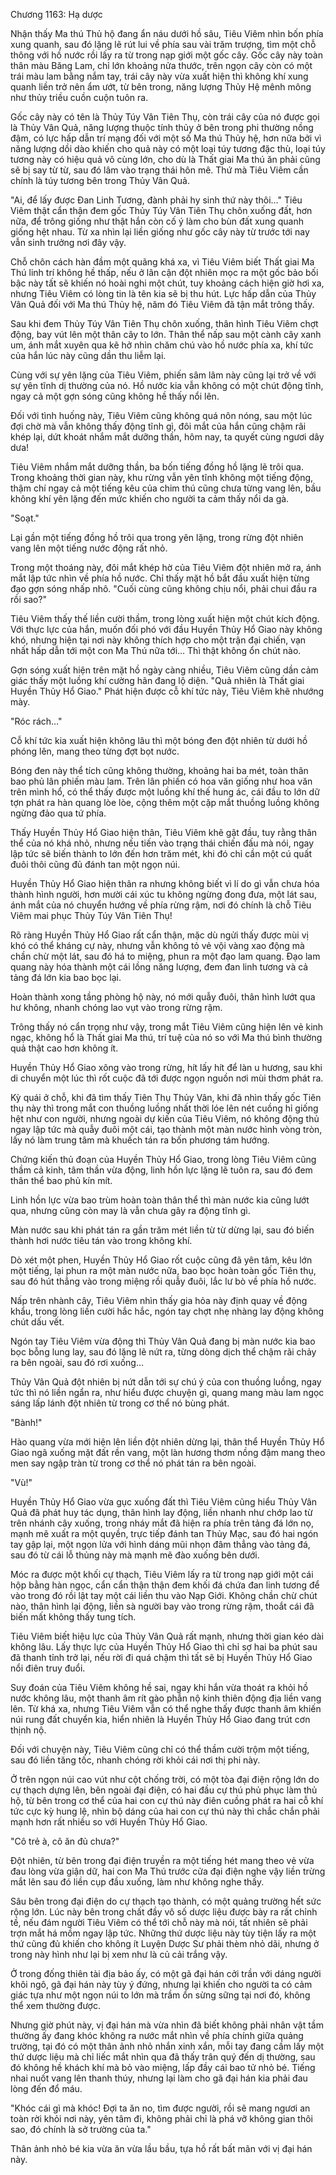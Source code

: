 




Chương 1163: Hạ dược


Nhận thấy Ma thú Thủ hộ đang ẩn náu dưới hồ sâu, Tiêu Viêm nhìn bốn phía xung quanh, sau đó lặng lẽ rút lui về phía sau vài trăm trượng, tìm một chỗ thông với hồ nước rồi lấy ra từ trong nạp giới một gốc cây. Gốc cây này toàn thân màu Băng Lam, chỉ lớn khoảng nửa thước, trên ngọn cây còn có một trái màu lam bằng nắm tay, trái cây này vừa xuất hiện thì không khí xung quanh liền trở nên ẩm ướt, từ bên trong, năng lượng Thủy Hệ mênh mông như thủy triều cuồn cuộn tuôn ra.

Gốc cây này có tên là Thủy Túy Vân Tiên Thụ, còn trái cây của nó được gọi là Thủy Vân Quả, năng lượng thuộc tính thủy ở bên trong phi thường nồng đậm, có lực hấp dẫn trí mạng đối với một số Ma thú Thủy hệ, hơn nữa bởi vì năng lượng dồi dào khiến cho quả này có một loại túy tương đặc thù, loại túy tương này có hiệu quả vô cùng lớn, cho dù là Thất giai Ma thú ăn phải cũng sẽ bị say từ từ, sau đó lâm vào trạng thái hôn mê. Thứ mà Tiêu Viêm cần chính là túy tương bên trong Thủy Vân Quả.

"Ai, để lấy được Đan Linh Tương, đành phải hy sinh thứ này thôi…" Tiêu Viêm thật cẩn thận đem gốc Thủy Túy Vân Tiên Thụ chôn xuống đất, hơn nữa, để trông giống như thật hắn còn cố ý làm cho bùn đất xung quanh giống hệt nhau. Từ xa nhìn lại liền giống như gốc cây này từ trước tới nay vẫn sinh trưởng nơi đây vậy.

Chỗ chôn cách hàn đầm một quãng khá xa, vì Tiêu Viêm biết Thất giai Ma Thú linh trí không hề thấp, nếu ở lân cận đột nhiên mọc ra một gốc bảo bối bậc này tất sẽ khiến nó hoài nghi một chút, tuy khoảng cách hiện giờ hơi xa, nhưng Tiêu Viêm có lòng tin là tên kia sẽ bị thu hút. Lực hấp dẫn của Thủy Vân Quả đối với Ma thú Thủy hệ, năm đó Tiêu Viêm đã tận mắt trông thấy.

Sau khi đem Thủy Túy Vân Tiên Thụ chôn xuống, thân hình Tiêu Viêm chợt động, bay vút lên một thân cây to lớn. Thân thể nấp sau một cành cây xanh um, ánh mắt xuyên qua kẽ hở nhìn chăm chú vào hồ nước phía xa, khí tức của hắn lúc này cũng dần thu liễm lại.

Cùng với sự yên lặng của Tiêu Viêm, phiến sâm lâm này cũng lại trở về với sự yên tĩnh dị thường của nó. Hồ nước kia vẫn không có một chút động tĩnh, ngay cả một gợn sóng cũng không hề thấy nổi lên.

Đối với tình huống này, Tiêu Viêm cũng không quá nôn nóng, sau một lúc đợi chờ mà vẫn không thấy động tĩnh gì, đôi mắt của hắn cũng chậm rãi khép lại, dứt khoát nhắm mắt dưỡng thần, hôm nay, ta quyết cùng ngươi dây dưa!

Tiêu Viêm nhắm mắt dưỡng thần, ba bốn tiếng đồng hồ lặng lẽ trôi qua. Trong khoảng thời gian này, khu rừng vẫn yên tĩnh không một tiếng động, thậm chí ngay cả một tiếng kêu của chim thú cũng chưa từng vang lên, bầu không khí yên lặng đến mức khiến cho người ta cảm thấy nổi da gà.

"Soạt."

Lại gần một tiếng đồng hồ trôi qua trong yên lặng, trong rừng đột nhiên vang lên một tiếng nước động rất nhỏ.

Trong một thoáng này, đôi mắt khép hờ của Tiêu Viêm đột nhiên mở ra, ánh mắt lập tức nhìn về phía hồ nước. Chỉ thấy mặt hồ bắt đầu xuất hiện từng đạo gợn sóng nhấp nhô. "Cuối cùng cũng không chịu nổi, phải chui đầu ra rồi sao?"

Tiêu Viêm thấy thế liền cười thầm, trong lòng xuất hiện một chút kích động. Với thực lực của hắn, muốn đối phó với đầu Huyền Thủy Hổ Giao này không khó, nhưng hiện tại nơi này không thích hợp cho một trận đại chiến, vạn nhất hấp dẫn tới một con Ma Thú nữa tới… Thì thật không ổn chút nào.

Gợn sóng xuất hiện trên mặt hồ ngày càng nhiều, Tiêu Viêm cũng dần cảm giác thấy một luồng khí cường hãn đang lộ diện. "Quả nhiên là Thất giai Huyền Thủy Hổ Giao." Phát hiện được cỗ khí tức này, Tiêu Viêm khẽ nhướng mày.

"Róc rách…"

Cỗ khí tức kia xuất hiện không lâu thì một bóng đen đột nhiên từ dưới hồ phóng lên, mang theo từng đợt bọt nước.

Bóng đen này thể tích cũng không thường, khoảng hai ba mét, toàn thân bao phủ lân phiến màu lam. Trên lân phiến có hoa văn giống như hoa văn trên mình hổ, có thể thấy được một luồng khí thế hung ác, cái đầu to lớn dữ tợn phát ra hàn quang lòe lòe, cộng thêm một cặp mắt thuồng luồng không ngừng đảo qua tứ phía.

Thấy Huyền Thủy Hổ Giao hiện thân, Tiêu Viêm khẽ gật đầu, tuy rằng thân thể của nó khá nhỏ, nhưng nếu tiến vào trạng thái chiến đấu mà nói, ngay lập tức sẽ biến thành to lớn đến hơn trăm mét, khi đó chỉ cần một cú quất đuôi thôi cũng đủ đánh tan một ngọn núi.

Huyền Thủy Hổ Giao hiện thân ra nhưng không biết vì lí do gì vẫn chưa hóa thành hình người, hơn mười cái xúc tu không ngừng đong đưa, một lát sau, ánh mắt của nó chuyển hướng về phía rừng rậm, nơi đó chính là chỗ Tiêu Viêm mai phục Thủy Túy Vân Tiên Thụ!

Rõ ràng Huyền Thủy Hổ Giao rất cẩn thận, mặc dù ngửi thấy được mùi vị khó có thể kháng cự này, nhưng vẫn không tỏ vẻ vội vàng xao động mà chần chừ một lát, sau đó há to miệng, phun ra một đạo lam quang. Đạo lam quang này hóa thành một cái lồng năng lượng, đem đan linh tương và cả tảng đá lớn kia bao bọc lại.

Hoàn thành xong tầng phòng hộ này, nó mới quẫy đuôi, thân hình lướt qua hư không, nhanh chóng lao vụt vào trong rừng rậm.

Trông thấy nó cẩn trọng như vậy, trong mắt Tiêu Viêm cũng hiện lên vẻ kinh ngạc, không hổ là Thất giai Ma thú, trí tuệ của nó so với Ma thú bình thường quả thật cao hơn không ít.

Huyền Thủy Hổ Giao xông vào trong rừng, hít lấy hít để làn u hương, sau khi di chuyển một lúc thì rốt cuộc đã tới được ngọn nguồn nơi mùi thơm phát ra.

Kỳ quái ở chỗ, khi đã tìm thấy Tiên Thụ Thủy Vân, khi đã nhìn thấy gốc Tiên thụ này thì trong mắt con thuồng luồng nhất thời lóe lên nét cuồng hỉ giống hệt như con người, nhưng ngoài dự kiến của Tiêu Viêm, nó không động thủ ngay lập tức mà quẫy đuôi một cái, tạo thành một màn nước hình vòng tròn, lấy nó làm trung tâm mà khuếch tán ra bốn phương tám hướng.

Chứng kiến thủ đoạn của Huyền Thủy Hổ Giao, trong lòng Tiêu Viêm cũng thầm cả kinh, tâm thần vừa động, linh hồn lực lặng lẽ tuôn ra, sau đó đem thân thể bao phủ kín mít.

Linh hồn lực vừa bao trùm hoàn toàn thân thể thì màn nước kia cũng lướt qua, nhưng cũng còn may là vẫn chưa gây ra động tĩnh gì.

Màn nước sau khi phát tán ra gần trăm mét liền từ từ dừng lại, sau đó biến thành hơi nước tiêu tán vào trong không khí.

Dò xét một phen, Huyền Thủy Hổ Giao rốt cuộc cũng đã yên tâm, kêu lớn một tiếng, lại phun ra một màn nước nữa, bao bọc hoàn toàn gốc Tiên thụ, sau đó hút thẳng vào trong miệng rồi quẫy đuôi, lắc lư bò về phía hồ nước.

Nấp trên nhành cây, Tiêu Viêm nhìn thấy gia hỏa này định quay về động khẩu, trong lòng liền cười hắc hắc, ngón tay chợt nhẹ nhàng lay động không chút dấu vết.

Ngón tay Tiêu Viêm vừa động thì Thủy Vân Quả đang bị màn nước kia bao bọc bỗng lung lay, sau đó lặng lẽ nứt ra, từng dòng dịch thể chậm rãi chảy ra bên ngoài, sau đó rơi xuống…

Thủy Vân Quả đột nhiên bị nứt dẫn tới sự chú ý của con thuồng luồng, ngay tức thì nó liền ngẩn ra, như hiểu được chuyện gì, quang mang màu lam ngọc sáng lấp lánh đột nhiên từ trong cơ thể nó bùng phát.

"Bành!"

Hào quang vừa mới hiện lên liền đột nhiên dừng lại, thân thể Huyền Thủy Hổ Giao ngã xuống mặt đất rền vang, một làn hương thơm nồng đậm mang theo men say ngập tràn từ trong cơ thể nó phát tán ra bên ngoài.

"Vù!"

Huyền Thủy Hổ Giao vừa gục xuống đất thì Tiêu Viêm cũng hiểu Thủy Vân Quả đã phát huy tác dụng, thân hình lay động, liền nhanh như chớp lao từ trên nhánh cây xuống, trong nháy mắt đã hiện ra phía trên tảng đá lớn nọ, mạnh mẽ xuất ra một quyền, trực tiếp đánh tan Thủy Mạc, sau đó hai ngón tay gập lại, một ngọn lửa với hình dáng mũi nhọn đâm thẳng vào tảng đá, sau đó từ cái lỗ thủng này mà mạnh mẽ đào xuống bên dưới.

Móc ra được một khối cự thạch, Tiêu Viêm lấy ra từ trong nạp giới một cái hộp bằng hàn ngọc, cẩn cẩn thận thận đem khối đá chứa đan linh tương để vào trong đó rồi lật tay một cái liền thu vào Nạp Giới. Không chần chừ chút nào, thân hình lại động, liền sà người bay vào trong rừng rậm, thoắt cái đã biến mất không thấy tung tích.

Tiêu Viêm biết hiệu lực của Thủy Vân Quả rất mạnh, nhưng thời gian kéo dài không lâu. Lấy thực lực của Huyền Thủy Hổ Giao thì chỉ sợ hai ba phút sau đã thanh tỉnh trở lại, nếu rời đi quá chậm thì tất sẽ bị Huyền Thủy Hổ Giao nổi điên truy đuổi.

Suy đoán của Tiêu Viêm không hề sai, ngay khi hắn vừa thoát ra khỏi hồ nước không lâu, một thanh âm rít gào phẫn nộ kinh thiên động địa liền vang lên. Từ khá xa, nhưng Tiêu Viêm vẫn có thể nghe thấy được thanh âm khiến núi rung đất chuyển kia, hiển nhiên là Huyền Thủy Hổ Giao đang trút cơn thịnh nộ.

Đối với chuyện này, Tiêu Viêm cũng chỉ có thể thầm cười trộm một tiếng, sau đó liền tăng tốc, nhanh chóng rời khỏi cái nơi thị phi này.

Ở trên ngọn núi cao vút như cột chống trời, có một tòa đại điện rộng lớn do cự thạch dựng lên, bên ngoài đại điện, có hai đầu cự thú phủ phục làm thủ hộ, từ bên trong cơ thể của hai con cự thú này điên cuồng phát ra hai cỗ khí tức cực kỳ hung lệ, nhìn bộ dáng của hai con cự thú này thì chắc chắn phải mạnh hơn rất nhiều so với Huyền Thủy Hổ Giao.

"Cô trẻ à, cô ăn đủ chưa?"

Đột nhiên, từ bên trong đại điện truyền ra một tiếng hét mang theo vẻ vừa đau lòng vừa giận dữ, hai con Ma Thú trước cửa đại điện nghe vậy liền trừng mắt lên sau đó liền cụp đầu xuống, làm như không nghe thấy.

Sâu bên trong đại điện do cự thạch tạo thành, có một quảng trường hết sức rộng lớn. Lúc này bên trong chất đầy vô số dược liệu được bày ra rất chỉnh tề, nếu đám người Tiêu Viêm có thể tới chỗ này mà nói, tất nhiên sẽ phải trợn mắt há mồm ngay lập tức. Những thứ dược liệu này tùy tiện lấy ra một thứ cũng đủ khiến cho không ít Luyện Dược Sư phải thèm nhỏ dãi, nhưng ở trong này hình như lại bị xem như là củ cải trắng vậy.

Ở trong đống thiên tài địa bảo ấy, có một gã đại hán cởi trần với dáng người khôi ngô, gã đại hán này tùy ý đứng, nhưng lại khiến cho người ta có cảm giác tựa như một ngọn núi to lớn mà trầm ổn sừng sững tại nơi đó, không thể xem thường được.

Nhưng giờ phút này, vị đại hán mà vừa nhìn đã biết không phải nhân vật tầm thường ấy đang khóc không ra nước mắt nhìn về phía chính giữa quảng trường, tại đó có một thân ảnh nhỏ nhắn xinh xắn, mỗi tay đang cầm lấy một thứ dược liệu mà chỉ liếc mắt nhìn qua đã thấy trân quý đến dị thường, sau đó không hề khách khí mà bỏ vào miệng, lấp đầy cái bao tử nhỏ bé. Tiếng nhai nuốt vang lên thanh thúy, nhưng lại làm cho gã đại hán kia phải đau lòng đến đổ máu.

"Khóc cái gì mà khóc! Đợi ta ăn no, tìm được người, rồi sẽ mang ngươi an toàn rời khỏi nơi này, yên tâm đi, không phải chỉ là phá vỡ không gian thôi sao, đó chính là sở trường của ta."

Thân ảnh nhỏ bé kia vừa ăn vừa lầu bầu, tựa hồ rất bất mãn với vị đại hán này.





